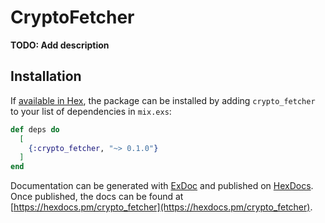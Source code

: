 # CryptoFetcher

**TODO: Add description**

## Installation

If [available in Hex](https://hex.pm/docs/publish), the package can be installed
by adding `crypto_fetcher` to your list of dependencies in `mix.exs`:

```elixir
def deps do
  [
    {:crypto_fetcher, "~> 0.1.0"}
  ]
end
```

Documentation can be generated with [ExDoc](https://github.com/elixir-lang/ex_doc)
and published on [HexDocs](https://hexdocs.pm). Once published, the docs can
be found at [https://hexdocs.pm/crypto_fetcher](https://hexdocs.pm/crypto_fetcher).

